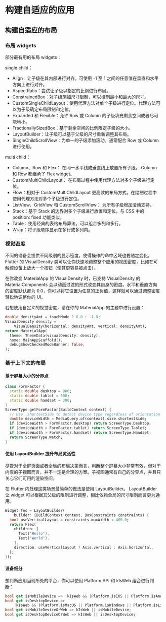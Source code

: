 # 构建自适应的应用

## 构建自适应的布局

### 布局 widgets

部分最有用的布局 widgets：

single child：

- Align：让子级在其内部进行对齐。可使用 -1 至 1 之间的任意值在垂直和水平方向上进行对齐。
- AspectRatio：尝试让子级以指定的比例进行布局。
- ConstrainedBox：对子级施加尺寸限制，可以控制最小和最大的尺寸。
- CustomSingleChildLayout：使用代理方法对单个子级进行定位。代理方法可以为子级确定布局限制和定位。
- Expanded 和 Flexible：允许 Row 或 Column 的子级填充剩余空间或者尽可能地小。
- FractionallySizedBox：基于剩余空间的比例限定子级的大小。
- LayoutBuilder：让子级可以基于父级的尺寸重新调整其布局。
- SingleChildScrollView：为单一的子级添加滚动。通常配合 Row 或 Column 进行使用。

multi child：

- Column、Row 和 Flex： 在同一水平线或垂直线上放置所有子级。 Column 和 Row 都继承了 Flex widget。
- CustomMultiChildLayout： 在布局过程中使用代理方法对多个子级进行定位。
- Flow：相对于 CustomMultiChildLayout 更高效的布局方式。在绘制过程中使用代理方法对多个子级进行定位。
- ListView、GridView 和 CustomScrollView： 为所有子级增加滚动支持。
- Stack：基于 Stack 的边界对多个子级进行放置和定位。与 CSS 中的 position: fixed 功能类似。
- Table：使用经典的表格布局算法，可以组合多列和多行。
- Wrap：将子级顺序显示在多行或多列内。

### 视觉密度

不同的设备会提供不同级别的显示密度，使得操作的命中区域也要随之变化。 Flutter 的 VisualDensity 类可以让你快速地调整整个应用的视图密度，比如在可触控设备上放大一个按钮（使其更容易被点击）。

在你改变 MaterialApp 的 VisualDensity 时，已支持 VisualDensity 的 MaterialComponents 会以动画过渡的形式改变其自身的密度。水平和垂直方向的密度默认都为 0.0，你可以将它设置为任意的正负值，这样就可以通过调整密度轻松地调整你的 UI。

若想使用自定义的视觉密度，请在你的 MaterialApp 的主题中进行设置：

```dart
double densityAmt = touchMode ? 0.0 : -1.0;
VisualDensity density =
    VisualDensity(horizontal: densityAmt, vertical: densityAmt);
return MaterialApp(
  theme: ThemeData(visualDensity: density),
  home: MainAppScaffold(),
  debugShowCheckedModeBanner: false,
);
```

### 基于上下文的布局

#### 基于屏幕大小的分界点

```dart
class FormFactor {
  static double desktop = 900;
  static double tablet = 600;
  static double handset = 300;
}
ScreenType getFormFactor(BuildContext context) {
  // Use .shortestSide to detect device type regardless of orientation
  double deviceWidth = MediaQuery.of(context).size.shortestSide;
  if (deviceWidth > FormFactor.desktop) return ScreenType.Desktop;
  if (deviceWidth > FormFactor.tablet) return ScreenType.Tablet;
  if (deviceWidth > FormFactor.handset) return ScreenType.Handset;
  return ScreenType.Watch;
}
```

#### 使用 LayoutBuilder 提升布局灵活性

尽管对于全屏页面或者全局的布局决策而言，判断整个屏幕大小非常有效，但对于内嵌的子视图而言，并不一定是合理的方案。子视图通常有自己的分界点，并且只关心它们可用的渲染空间。

在 Flutter 内处理这类场景最简单的做法是使用 LayoutBuilder。 LayoutBuilder 让 widget 可以根据其父级的限制进行调整，相比依赖全局的尺寸限制而言更为通用。

```dart
Widget foo = LayoutBuilder(
    builder: (BuildContext context, BoxConstraints constraints) {
  bool useVerticalLayout = constraints.maxWidth < 400.0;
  return Flex(
    children: [
      Text("Hello"),
      Text("World"),
    ],
    direction: useVerticalLayout ? Axis.vertical : Axis.horizontal,
  );
});
```

#### 设备细分

想判断应用当前所处的平台，你可以使用 Platform API 和 kIsWeb 组合进行判断：

```dart
bool get isMobileDevice => !kIsWeb && (Platform.isIOS || Platform.isAndroid);
bool get isDesktopDevice =>
    !kIsWeb && (Platform.isMacOS || Platform.isWindows || Platform.isLinux);
bool get isMobileDeviceOrWeb => kIsWeb || isMobileDevice;
bool get isDesktopDeviceOrWeb => kIsWeb || isDesktopDevice;
```
